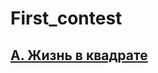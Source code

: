 # First_contest
## [A. Жизнь в квадрате](https://github.com/PlatonYadrov/First_semester/blob/main/first_contest/A.cpp "Задача A")
